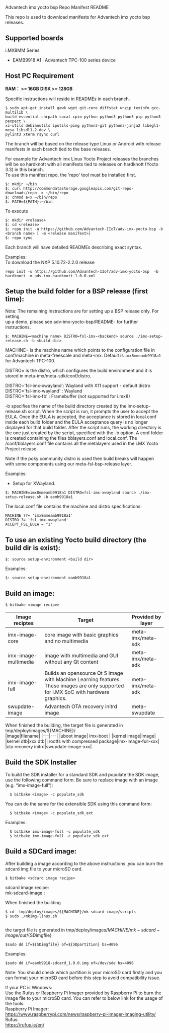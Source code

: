 Advantech imx yocto bsp Repo Manifest README

This repo is used to download manifests for Advantech imx yocto bsp releases.

Supported boards
----------------
i.MX8MM Series
- EAMB9918 A1 : Advantech TPC-100 series device

## Host PC Requirement
**RAM： >= 16GB**
**DISK  >= 128GB**

Specific instructions will reside in READMEs in each branch.
```
$ sudo apt-get install gawk wget git-core diffstat unzip texinfo gcc-multilib \
build-essential chrpath socat cpio python python3 python3-pip python3-pexpect \
xz-utils debianutils iputils-ping python3-git python3-jinja2 libegl1-mesa libsdl1.2-dev \
pylint3 xterm rsync curl
```

The branch will be based on the release type Linux or Android with release manifests in each branch tied to the base releases.
    
For example for Advantech imx Linux Yocto Project releases the branches will be <Yocto Project release> so hardknott with all manifests tied to releases on hardknott (Yocto 3.3) in this branch.    
To use this manifest repo, the 'repo' tool must be installed first.
```
$: mkdir ~/bin
$: curl http://commondatastorage.googleapis.com/git-repo-downloads/repo  > ~/bin/repo
$: chmod a+x ~/bin/repo
$: PATH=${PATH}:~/bin
```

To execute 
```
$: mkdir <release>
$: cd <release>
$: repo init -u https://github.com/Advantech-IIoT/adv-imx-yocto-bsp -b <branch name> [ -m <release manifest>]
$: repo sync
```

Each branch will have detailed READMEs describing exact syntax.

Examples:    
To download the NXP 5.10.72-2.2.0 release
```
repo init -u https://github.com/Advantech-IIoT/adv-imx-yocto-bsp  -b hardknott -m adv-imx-hardknott-1.0.0.xml
```

Setup the build folder for a BSP release (first time):
-----------------------------------------
Note: The remaining instructions are for setting up a BSP release only. For setting   
up a demo, please see adv-imx-yocto-bsp/README-<demo> for further instructions.   
```
$: MACHINE=<machine name> DISTRO=fsl-imx-<backend> source ./imx-setup-release.sh -b <build dir>
```
MACHINE=<machine configuration name> is the machine name which points to the configuration file in conf/machine in meta-freescale and meta-imx. Default is `imx8mmeamb9918a1` for Advantech TPC-100. 

DISTRO=<distro configuration name> is the distro, which configures the build environment and it is stored in meta-imx/meta-sdk/conf/distro. 

DISTRO='fsl-imx-xwayland': Wayland with X11 support - default distro    
DISTRO='fsl-imx-wayland' : Wayland    
DISTRO='fsl-imx-fb'      : Framebuffer (not supported for i.mx8)    


-b <build dir> specifies the name of the build directory created by the imx-setup-release.sh script.
When the script is run, it prompts the user to accept the EULA. Once the EULA is accepted, the acceptance is stored in local.conf inside each build folder and the EULA acceptance query is no longer displayed for that build folder.
After the script runs, the working directory is the one just created by the script, specified with the -b option. A conf folder is created containing the files bblayers.conf and local.conf.
The <build dir>/conf/bblayers.conf file contains all the metalayers used in the i.MX Yocto Project release.

Note if the poky community distro is used then build breaks will happen with some components using our meta-fsl-bsp-release layer.    

Examples:   
- Setup for XWayland.
```shell
$: MACHINE=imx8mmeamb9918a1 DISTRO=fsl-imx-xwayland source ./imx-setup-release.sh -b eamb9918a1
```

The local.conf file contains the machine and distro specifications:
```
MACHINE ??= 'imx8mmeamb9918a1'
DISTRO ?= 'fsl-imx-xwayland'
ACCEPT_FSL_EULA = "1"
```

To use an existing Yocto build directory (the build dir is exist):
-----------------------------------------

```
$: source setup-environment <build dir>
```
Examples:   
```
$: source setup-environment eamb9918a1
```

Build an image:
---------------
```
$ bitbake <image recipe>
```
|Image reciptes|Target|Provided by layer|
|---|---|---|
|imx-image-core|core image with basic graphics and no multimedia|meta-imx/meta-sdk|
|imx-image-multimedia|image with multimedia and GUI without any Qt content|meta-imx/meta-sdk|
|imx-image-full|Builds an opensource Qt 5 image with Machine Learning features.  These images are only supported for i.MX SoC with hardware graphics. |meta-imx/meta-sdk|
|swupdate-image|Advantech OTA recovery initrd image|meta-swupdate|

When finished the building, the target file is generated in tmp/deploy/images/${MACHINE}/   
|image|filename|
|---|---|
|uboot image| imx-boot |
|kernel image|Image|
|kernel dtb|xxx.dtb|
|rootfs with compressed package|imx-image-full-xxx|
|ota recovery initrd|swupdate-image-xxx|

Build the SDK Installer
-----------------------
To build the SDK installer for a standard SDK and populate the SDK image, use the following command form. Be sure to replace image with an image (e.g. “imx-image-full”):						
```
  $ bitbake <image> -c populate_sdk	
```							
You can do the same for the extensible SDK using this command form:						
```
  $ bitbake <image> -c populate_sdk_ext
```	
Examples:
```
  $ bitbake imx-image-full -c populate_sdk	
  $ bitbake imx-image-full -c populate_sdk_ext
```

Build a SDCard image:  
---------------
After building a image according to the above instructions ,you can burn the sdcard img file to your microSD card.
```
$ bitbake <sdcard image recipe>
```
sdcard image recipe:   
mk-sdcard-image : 
 
When finished the building
```
$ cd  tmp/deploy/images/${MACHINE}/mk-sdcard-image/scripts
$ sudo ./mkimg-linux.sh
    
```
the target file is generated in tmp/deploy/images/${MACHINE}/mk-sdcard-image/out/${SDimgfile}     
    
```
$sudo dd if=${SDimgfile} of=${SDpartition} bs=4096
```
Examples:
```
$sudo dd if=eamb9918-sdcard_1.0.0.img of=/dev/sde bs=4096
```

Note: You should check which partition is your microSD card
firstly and you can format your microSD card before this step to avoid compatibility
issue.
    
If your PC is Windows:    
Use the Rufus or Raspberry Pi Imager provided by Raspberry Pi to burn the image
file to your microSD card. You can refer to below link for the usage of the tools.    
Raspberry Pi Imager:    
https://www.raspberrypi.com/news/raspberry-pi-imager-imaging-utility/    
Rufus:    
https://rufus.ie/en/
